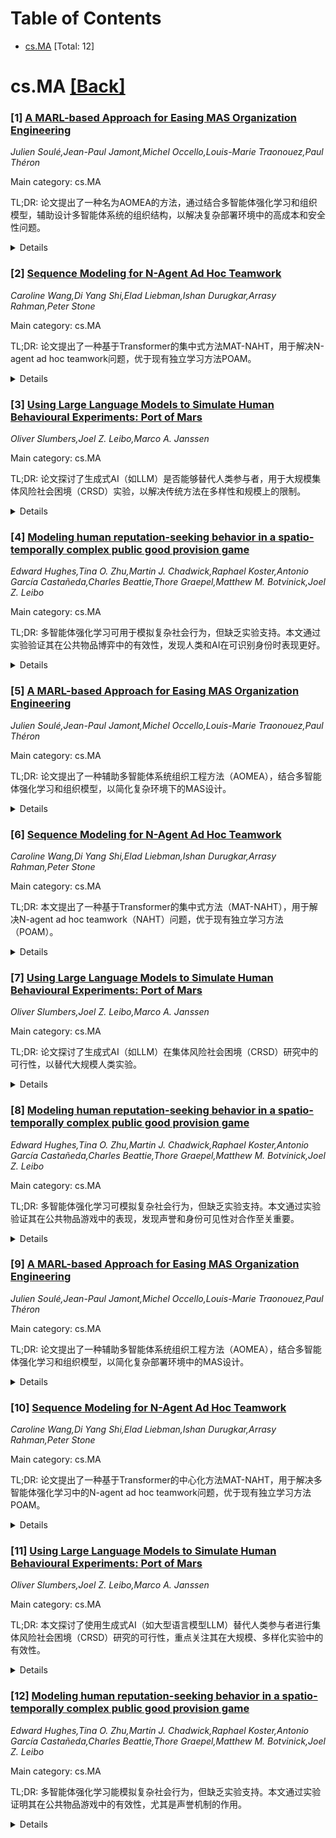 <div id=toc></div>

# Table of Contents

- [cs.MA](#cs.MA) [Total: 12]


<div id='cs.MA'></div>

# cs.MA [[Back]](#toc)

### [1] [A MARL-based Approach for Easing MAS Organization Engineering](https://arxiv.org/abs/2506.05437)
*Julien Soulé,Jean-Paul Jamont,Michel Occello,Louis-Marie Traonouez,Paul Théron*

Main category: cs.MA

TL;DR: 论文提出了一种名为AOMEA的方法，通过结合多智能体强化学习和组织模型，辅助设计多智能体系统的组织结构，以解决复杂部署环境中的高成本和安全性问题。


<details>
  <summary>Details</summary>
Motivation: 多智能体系统（MAS）在复杂分布式问题中表现优异，但其设计效率高度依赖部署环境的知识。复杂和低可读性的环境导致现有方法成本高或存在安全隐患。

Method: 提出AOMEA方法，结合多智能体强化学习（MARL）和组织模型，生成相关组织规范以辅助MAS设计。

Result: AOMEA能够为MAS工程提供有效的组织规范建议，降低设计复杂性和成本。

Conclusion: AOMEA是一种创新的方法，能够有效解决MAS设计中的复杂性和安全性问题。

Abstract: Multi-Agent Systems (MAS) have been successfully applied in industry for
their ability to address complex, distributed problems, especially in IoT-based
systems. Their efficiency in achieving given objectives and meeting design
requirements is strongly dependent on the MAS organization during the
engineering process of an application-specific MAS. To design a MAS that can
achieve given goals, available methods rely on the designer's knowledge of the
deployment environment. However, high complexity and low readability in some
deployment environments make the application of these methods to be costly or
raise safety concerns. In order to ease the MAS organization design regarding
those concerns, we introduce an original Assisted MAS Organization Engineering
Approach (AOMEA). AOMEA relies on combining a Multi-Agent Reinforcement
Learning (MARL) process with an organizational model to suggest relevant
organizational specifications to help in MAS engineering.

</details>


### [2] [Sequence Modeling for N-Agent Ad Hoc Teamwork](https://arxiv.org/abs/2506.05527)
*Caroline Wang,Di Yang Shi,Elad Liebman,Ishan Durugkar,Arrasy Rahman,Peter Stone*

Main category: cs.MA

TL;DR: 论文提出了一种基于Transformer的集中式方法MAT-NAHT，用于解决N-agent ad hoc teamwork问题，优于现有独立学习方法POAM。


<details>
  <summary>Details</summary>
Motivation: 现有独立学习方法POAM无法充分捕捉多智能体间的动态协作关系，而Transformer在处理变长序列和多任务学习中的有效性为改进提供了思路。

Method: 采用集中式Transformer架构，整合所有受控智能体的历史观察和动作，以应对部分可观测环境中的未知队友。

Result: 在StarCraft II任务中，MAT-NAHT表现出更高的样本效率和泛化能力，优于POAM。

Conclusion: MAT-NAHT通过Transformer的序列建模能力，有效解决了多智能体动态协作问题，无需额外建模目标。

Abstract: N-agent ad hoc teamwork (NAHT) is a newly introduced challenge in multi-agent
reinforcement learning, where controlled subteams of varying sizes must
dynamically collaborate with varying numbers and types of unknown teammates
without pre-coordination. The existing learning algorithm (POAM) considers only
independent learning for its flexibility in dealing with a changing number of
agents. However, independent learning fails to fully capture the inter-agent
dynamics essential for effective collaboration. Based on our observation that
transformers deal effectively with sequences with varying lengths and have been
shown to be highly effective for a variety of machine learning problems, this
work introduces a centralized, transformer-based method for N-agent ad hoc
teamwork. Our proposed approach incorporates historical observations and
actions of all controlled agents, enabling optimal responses to diverse and
unseen teammates in partially observable environments. Empirical evaluation on
a StarCraft II task demonstrates that MAT-NAHT outperforms POAM, achieving
superior sample efficiency and generalization, without auxiliary agent-modeling
objectives.

</details>


### [3] [Using Large Language Models to Simulate Human Behavioural Experiments: Port of Mars](https://arxiv.org/abs/2506.05555)
*Oliver Slumbers,Joel Z. Leibo,Marco A. Janssen*

Main category: cs.MA

TL;DR: 论文探讨了生成式AI（如LLM）是否能够替代人类参与者，用于大规模集体风险社会困境（CRSD）实验，以解决传统方法在多样性和规模上的限制。


<details>
  <summary>Details</summary>
Motivation: 传统CRSD研究方法需要大规模人类实验，但难以保证足够的统计功效和社会人口多样性。生成式AI可能提供一种补充方案。

Method: 通过使用大型语言模型（LLM）替代人类参与者，构建可扩展的实证框架，验证其在大规模CRSD实验中的可行性和多样性表现。

Result: 论文聚焦于LLM在复杂CRSD（如Port of Mars）中的有效性，以验证其是否能模拟人类实验的多样性和规模。

Conclusion: 生成式AI有望成为CRSD研究的有力补充工具，但需进一步验证其在大规模复杂场景中的表现。

Abstract: Collective risk social dilemmas (CRSD) highlight a trade-off between
individual preferences and the need for all to contribute toward achieving a
group objective. Problems such as climate change are in this category, and so
it is critical to understand their social underpinnings. However, rigorous CRSD
methodology often demands large-scale human experiments but it is difficult to
guarantee sufficient power and heterogeneity over socio-demographic factors.
Generative AI offers a potential complementary approach to address thisproblem.
By replacing human participants with large language models (LLM), it allows for
a scalable empirical framework. This paper focuses on the validity of this
approach and whether it is feasible to represent a large-scale human-like
experiment with sufficient diversity using LLM. In particular, where previous
literature has focused on political surveys, virtual towns and classical
game-theoretic examples, we focus on a complex CRSD used in the institutional
economics and sustainability literature known as Port of Mars

</details>


### [4] [Modeling human reputation-seeking behavior in a spatio-temporally complex public good provision game](https://arxiv.org/abs/2506.06032)
*Edward Hughes,Tina O. Zhu,Martin J. Chadwick,Raphael Koster,Antonio García Castañeda,Charles Beattie,Thore Graepel,Matthew M. Botvinick,Joel Z. Leibo*

Main category: cs.MA

TL;DR: 多智能体强化学习可用于模拟复杂社会行为，但缺乏实验支持。本文通过实验验证其在公共物品博弈中的有效性，发现人类和AI在可识别身份时表现更好。


<details>
  <summary>Details</summary>
Motivation: 验证多智能体强化学习在复杂社会行为建模中的实用性，并通过实验填补理论与现实的差距。

Method: 在公共物品博弈（Clean Up）中，对比人类和AI在可识别身份与匿名条件下的表现，并开发新的声誉合作模型。

Result: 人类和AI在可识别身份时表现更优，且均通过轮流合作解决问题。

Conclusion: 多智能体强化学习能有效模拟复杂社会行为，尤其在身份识别和声誉管理方面。

Abstract: Multi-agent reinforcement learning algorithms are useful for simulating
social behavior in settings that are too complex for other theoretical
approaches like game theory. However, they have not yet been empirically
supported by laboratory experiments with real human participants. In this work
we demonstrate how multi-agent reinforcement learning can model group behavior
in a spatially and temporally complex public good provision game called Clean
Up. We show that human groups succeed in Clean Up when they can see who is who
and track reputations over time but fail under conditions of anonymity. A new
multi-agent reinforcement learning model of reputation-based cooperation
demonstrates the same difference between identifiable and anonymous conditions.
Furthermore, both human groups and artificial agent groups solve the problem
via turn-taking despite other options being available. Our results highlight
the benefits of using multi-agent reinforcement learning to model human social
behavior in complex environments.

</details>


### [5] [A MARL-based Approach for Easing MAS Organization Engineering](https://arxiv.org/abs/2506.05437)
*Julien Soulé,Jean-Paul Jamont,Michel Occello,Louis-Marie Traonouez,Paul Théron*

Main category: cs.MA

TL;DR: 论文提出了一种辅助多智能体系统组织工程方法（AOMEA），结合多智能体强化学习和组织模型，以简化复杂环境下的MAS设计。


<details>
  <summary>Details</summary>
Motivation: 复杂和低可读性的部署环境导致传统方法成本高或存在安全隐患，需要一种更高效的方法来设计MAS组织。

Method: AOMEA结合多智能体强化学习（MARL）和组织模型，生成相关的组织规范。

Result: AOMEA能够为MAS工程提供有效的组织建议。

Conclusion: AOMEA是一种有前景的方法，可简化复杂环境下的MAS组织设计。

Abstract: Multi-Agent Systems (MAS) have been successfully applied in industry for
their ability to address complex, distributed problems, especially in IoT-based
systems. Their efficiency in achieving given objectives and meeting design
requirements is strongly dependent on the MAS organization during the
engineering process of an application-specific MAS. To design a MAS that can
achieve given goals, available methods rely on the designer's knowledge of the
deployment environment. However, high complexity and low readability in some
deployment environments make the application of these methods to be costly or
raise safety concerns. In order to ease the MAS organization design regarding
those concerns, we introduce an original Assisted MAS Organization Engineering
Approach (AOMEA). AOMEA relies on combining a Multi-Agent Reinforcement
Learning (MARL) process with an organizational model to suggest relevant
organizational specifications to help in MAS engineering.

</details>


### [6] [Sequence Modeling for N-Agent Ad Hoc Teamwork](https://arxiv.org/abs/2506.05527)
*Caroline Wang,Di Yang Shi,Elad Liebman,Ishan Durugkar,Arrasy Rahman,Peter Stone*

Main category: cs.MA

TL;DR: 本文提出了一种基于Transformer的集中式方法（MAT-NAHT），用于解决N-agent ad hoc teamwork（NAHT）问题，优于现有独立学习方法（POAM）。


<details>
  <summary>Details</summary>
Motivation: 现有独立学习方法（POAM）无法充分捕捉多智能体间的动态协作关系，而Transformer在处理变长序列方面表现出色，因此尝试将其应用于NAHT问题。

Method: 提出了一种集中式的Transformer方法（MAT-NAHT），利用所有受控智能体的历史观察和动作，以应对部分可观测环境中多样且未知的队友。

Result: 在StarCraft II任务上的实验表明，MAT-NAHT在样本效率和泛化能力上优于POAM，且无需额外的智能体建模目标。

Conclusion: MAT-NAHT通过集中式Transformer方法有效解决了NAHT问题，展现了其在多智能体协作中的潜力。

Abstract: N-agent ad hoc teamwork (NAHT) is a newly introduced challenge in multi-agent
reinforcement learning, where controlled subteams of varying sizes must
dynamically collaborate with varying numbers and types of unknown teammates
without pre-coordination. The existing learning algorithm (POAM) considers only
independent learning for its flexibility in dealing with a changing number of
agents. However, independent learning fails to fully capture the inter-agent
dynamics essential for effective collaboration. Based on our observation that
transformers deal effectively with sequences with varying lengths and have been
shown to be highly effective for a variety of machine learning problems, this
work introduces a centralized, transformer-based method for N-agent ad hoc
teamwork. Our proposed approach incorporates historical observations and
actions of all controlled agents, enabling optimal responses to diverse and
unseen teammates in partially observable environments. Empirical evaluation on
a StarCraft II task demonstrates that MAT-NAHT outperforms POAM, achieving
superior sample efficiency and generalization, without auxiliary agent-modeling
objectives.

</details>


### [7] [Using Large Language Models to Simulate Human Behavioural Experiments: Port of Mars](https://arxiv.org/abs/2506.05555)
*Oliver Slumbers,Joel Z. Leibo,Marco A. Janssen*

Main category: cs.MA

TL;DR: 论文探讨了生成式AI（如LLM）在集体风险社会困境（CRSD）研究中的可行性，以替代大规模人类实验。


<details>
  <summary>Details</summary>
Motivation: 解决CRSD研究中大规模人类实验的挑战，如统计功效和社会人口异质性不足的问题。

Method: 使用大型语言模型（LLM）模拟人类行为，验证其在复杂CRSD（如Port of Mars）中的代表性。

Result: 初步验证了LLM在模拟人类行为和多样性方面的潜力。

Conclusion: 生成式AI可作为CRSD研究的补充工具，但需进一步验证其有效性。

Abstract: Collective risk social dilemmas (CRSD) highlight a trade-off between
individual preferences and the need for all to contribute toward achieving a
group objective. Problems such as climate change are in this category, and so
it is critical to understand their social underpinnings. However, rigorous CRSD
methodology often demands large-scale human experiments but it is difficult to
guarantee sufficient power and heterogeneity over socio-demographic factors.
Generative AI offers a potential complementary approach to address thisproblem.
By replacing human participants with large language models (LLM), it allows for
a scalable empirical framework. This paper focuses on the validity of this
approach and whether it is feasible to represent a large-scale human-like
experiment with sufficient diversity using LLM. In particular, where previous
literature has focused on political surveys, virtual towns and classical
game-theoretic examples, we focus on a complex CRSD used in the institutional
economics and sustainability literature known as Port of Mars

</details>


### [8] [Modeling human reputation-seeking behavior in a spatio-temporally complex public good provision game](https://arxiv.org/abs/2506.06032)
*Edward Hughes,Tina O. Zhu,Martin J. Chadwick,Raphael Koster,Antonio García Castañeda,Charles Beattie,Thore Graepel,Matthew M. Botvinick,Joel Z. Leibo*

Main category: cs.MA

TL;DR: 多智能体强化学习可模拟复杂社会行为，但缺乏实验支持。本文通过实验验证其在公共物品游戏中的表现，发现声誉和身份可见性对合作至关重要。


<details>
  <summary>Details</summary>
Motivation: 验证多智能体强化学习在真实人类实验中的适用性，探索复杂环境下的社会行为建模。

Method: 在公共物品游戏Clean Up中对比人类和AI代理的表现，分析声誉和匿名条件的影响。

Result: 人类和AI在身份可见时成功合作，匿名时失败；均通过轮换解决问题。

Conclusion: 多智能体强化学习能有效模拟复杂社会行为，声誉机制是关键。

Abstract: Multi-agent reinforcement learning algorithms are useful for simulating
social behavior in settings that are too complex for other theoretical
approaches like game theory. However, they have not yet been empirically
supported by laboratory experiments with real human participants. In this work
we demonstrate how multi-agent reinforcement learning can model group behavior
in a spatially and temporally complex public good provision game called Clean
Up. We show that human groups succeed in Clean Up when they can see who is who
and track reputations over time but fail under conditions of anonymity. A new
multi-agent reinforcement learning model of reputation-based cooperation
demonstrates the same difference between identifiable and anonymous conditions.
Furthermore, both human groups and artificial agent groups solve the problem
via turn-taking despite other options being available. Our results highlight
the benefits of using multi-agent reinforcement learning to model human social
behavior in complex environments.

</details>


### [9] [A MARL-based Approach for Easing MAS Organization Engineering](https://arxiv.org/abs/2506.05437)
*Julien Soulé,Jean-Paul Jamont,Michel Occello,Louis-Marie Traonouez,Paul Théron*

Main category: cs.MA

TL;DR: 论文提出了一种辅助多智能体系统组织工程方法（AOMEA），结合多智能体强化学习和组织模型，以简化复杂部署环境中的MAS设计。


<details>
  <summary>Details</summary>
Motivation: 当前MAS设计方法依赖设计师对部署环境的了解，但在复杂或低可读性环境中成本高且存在安全隐患，需更高效的方法。

Method: AOMEA结合多智能体强化学习（MARL）和组织模型，生成相关组织规范以辅助MAS工程。

Result: AOMEA能够为MAS设计提供有效的组织建议，降低复杂环境中的设计成本和风险。

Conclusion: AOMEA为复杂环境中的MAS组织设计提供了一种高效且安全的解决方案。

Abstract: Multi-Agent Systems (MAS) have been successfully applied in industry for
their ability to address complex, distributed problems, especially in IoT-based
systems. Their efficiency in achieving given objectives and meeting design
requirements is strongly dependent on the MAS organization during the
engineering process of an application-specific MAS. To design a MAS that can
achieve given goals, available methods rely on the designer's knowledge of the
deployment environment. However, high complexity and low readability in some
deployment environments make the application of these methods to be costly or
raise safety concerns. In order to ease the MAS organization design regarding
those concerns, we introduce an original Assisted MAS Organization Engineering
Approach (AOMEA). AOMEA relies on combining a Multi-Agent Reinforcement
Learning (MARL) process with an organizational model to suggest relevant
organizational specifications to help in MAS engineering.

</details>


### [10] [Sequence Modeling for N-Agent Ad Hoc Teamwork](https://arxiv.org/abs/2506.05527)
*Caroline Wang,Di Yang Shi,Elad Liebman,Ishan Durugkar,Arrasy Rahman,Peter Stone*

Main category: cs.MA

TL;DR: 论文提出了一种基于Transformer的中心化方法MAT-NAHT，用于解决多智能体强化学习中的N-agent ad hoc teamwork问题，优于现有独立学习方法POAM。


<details>
  <summary>Details</summary>
Motivation: 现有独立学习方法POAM无法充分捕捉智能体间的动态交互，而Transformer能有效处理变长序列，适合解决NAHT问题。

Method: 采用中心化的Transformer架构，整合所有受控智能体的历史观察和动作，以应对部分可观测环境中未知队友的多样性。

Result: 在StarCraft II任务中，MAT-NAHT表现优于POAM，具有更高的样本效率和泛化能力。

Conclusion: MAT-NAHT通过Transformer有效解决了NAHT问题，无需额外建模目标即可实现高效协作。

Abstract: N-agent ad hoc teamwork (NAHT) is a newly introduced challenge in multi-agent
reinforcement learning, where controlled subteams of varying sizes must
dynamically collaborate with varying numbers and types of unknown teammates
without pre-coordination. The existing learning algorithm (POAM) considers only
independent learning for its flexibility in dealing with a changing number of
agents. However, independent learning fails to fully capture the inter-agent
dynamics essential for effective collaboration. Based on our observation that
transformers deal effectively with sequences with varying lengths and have been
shown to be highly effective for a variety of machine learning problems, this
work introduces a centralized, transformer-based method for N-agent ad hoc
teamwork. Our proposed approach incorporates historical observations and
actions of all controlled agents, enabling optimal responses to diverse and
unseen teammates in partially observable environments. Empirical evaluation on
a StarCraft II task demonstrates that MAT-NAHT outperforms POAM, achieving
superior sample efficiency and generalization, without auxiliary agent-modeling
objectives.

</details>


### [11] [Using Large Language Models to Simulate Human Behavioural Experiments: Port of Mars](https://arxiv.org/abs/2506.05555)
*Oliver Slumbers,Joel Z. Leibo,Marco A. Janssen*

Main category: cs.MA

TL;DR: 本文探讨了使用生成式AI（如大型语言模型LLM）替代人类参与者进行集体风险社会困境（CRSD）研究的可行性，重点关注其在大规模、多样化实验中的有效性。


<details>
  <summary>Details</summary>
Motivation: 传统CRSD研究方法需要大规模人类实验，但难以保证统计功效和社会人口因素的多样性。生成式AI提供了一种补充方案。

Method: 利用大型语言模型（LLM）模拟人类参与者，构建可扩展的实证框架，验证其在复杂CRSD（如Port of Mars）中的适用性。

Result: 研究发现LLM可以作为一种有效工具，模拟大规模、多样化的人类实验，为CRSD研究提供新途径。

Conclusion: 生成式AI在CRSD研究中具有潜力，可作为人类实验的补充，但仍需进一步验证其多样性和真实性。

Abstract: Collective risk social dilemmas (CRSD) highlight a trade-off between
individual preferences and the need for all to contribute toward achieving a
group objective. Problems such as climate change are in this category, and so
it is critical to understand their social underpinnings. However, rigorous CRSD
methodology often demands large-scale human experiments but it is difficult to
guarantee sufficient power and heterogeneity over socio-demographic factors.
Generative AI offers a potential complementary approach to address thisproblem.
By replacing human participants with large language models (LLM), it allows for
a scalable empirical framework. This paper focuses on the validity of this
approach and whether it is feasible to represent a large-scale human-like
experiment with sufficient diversity using LLM. In particular, where previous
literature has focused on political surveys, virtual towns and classical
game-theoretic examples, we focus on a complex CRSD used in the institutional
economics and sustainability literature known as Port of Mars

</details>


### [12] [Modeling human reputation-seeking behavior in a spatio-temporally complex public good provision game](https://arxiv.org/abs/2506.06032)
*Edward Hughes,Tina O. Zhu,Martin J. Chadwick,Raphael Koster,Antonio García Castañeda,Charles Beattie,Thore Graepel,Matthew M. Botvinick,Joel Z. Leibo*

Main category: cs.MA

TL;DR: 多智能体强化学习能模拟复杂社会行为，但缺乏实验支持。本文通过实验证明其在公共物品游戏中的有效性，尤其是声誉机制的作用。


<details>
  <summary>Details</summary>
Motivation: 验证多智能体强化学习在模拟真实人类群体行为中的有效性，尤其是在复杂时空环境下的合作行为。

Method: 使用公共物品游戏Clean Up，对比人类和AI在可识别与匿名条件下的表现，提出基于声誉的合作模型。

Result: 人类和AI在可识别条件下成功合作，匿名条件下失败；双方均通过轮换解决问题。

Conclusion: 多智能体强化学习是模拟复杂环境中人类社会行为的有效工具。

Abstract: Multi-agent reinforcement learning algorithms are useful for simulating
social behavior in settings that are too complex for other theoretical
approaches like game theory. However, they have not yet been empirically
supported by laboratory experiments with real human participants. In this work
we demonstrate how multi-agent reinforcement learning can model group behavior
in a spatially and temporally complex public good provision game called Clean
Up. We show that human groups succeed in Clean Up when they can see who is who
and track reputations over time but fail under conditions of anonymity. A new
multi-agent reinforcement learning model of reputation-based cooperation
demonstrates the same difference between identifiable and anonymous conditions.
Furthermore, both human groups and artificial agent groups solve the problem
via turn-taking despite other options being available. Our results highlight
the benefits of using multi-agent reinforcement learning to model human social
behavior in complex environments.

</details>
